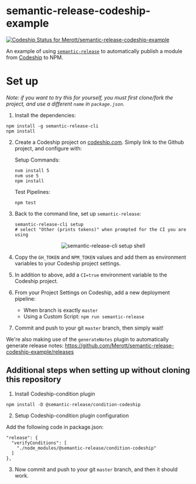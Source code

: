# semantic-release-codeship-example

[ ![Codeship Status for Merott/semantic-release-codeship-example](https://codeship.com/projects/ab874470-be1a-0133-da64-7e9e0e2677da/status?branch=master)](https://codeship.com/projects/136813)

An example of using [`semantic-release`](https://github.com/semantic-release/semantic-release)
to automatically publish a module from [Codeship](https://codeship.com) to NPM.

# Set up

_Note: if you want to try this for yourself, you must first clone/fork the
project, and use a different `name` in `package.json`._


1. Install the dependencies:

  ```
  npm install -g semantic-release-cli
  npm install
  ```

2. Create a Codeship project on [codeship.com](https://codeship.com). Simply
link to the Github project, and configure with:

   Setup Commands:

   ```
   nvm install 5
   nvm use 5
   npm install
   ```

   Test Pipelines:

   ```
   npm test
   ```

3. Back to the command line, set up `semantic-release`:

   ```
   semantic-release-cli setup
   # select "Other (prints tokens)" when prompted for the CI you are using
   ```

   <p align="center">
     <img src="images/semantic-release-cli_setup.png?raw=true" alt="semantic-release-cli setup shell" />
   </p>

4. Copy the `GH_TOKEN` and `NPM_TOKEN` values and add them as environment
variables to your Codeship project settings.

5. In addition to above, add a `CI=true` environment variable to the Codeship
project.

6. From your Project Settings on Codeship, add a new deployment pipeline:

   - When branch is exactly `master`
   - Using a Custom Script: `npm run semantic-release`

7. Commit and push to your git `master` branch, then simply wait!


We're also making use of the `generateNotes` plugin to automatically generate
release notes: https://github.com/Merott/semantic-release-codeship-example/releases

## Additional steps when setting up without cloning this repository

1. Install Codeship-condition plugin

```
npm install -D @semantic-release/condition-codeship
```

2. Setup Codeship-condition plugin configuration

Add the following code in package.json:

```
"release": {
  "verifyConditions": [
    "./node_modules/@semantic-release/condition-codeship"
  ]
},
```

3. Now commit and push to your git `master` branch, and then it should work.
